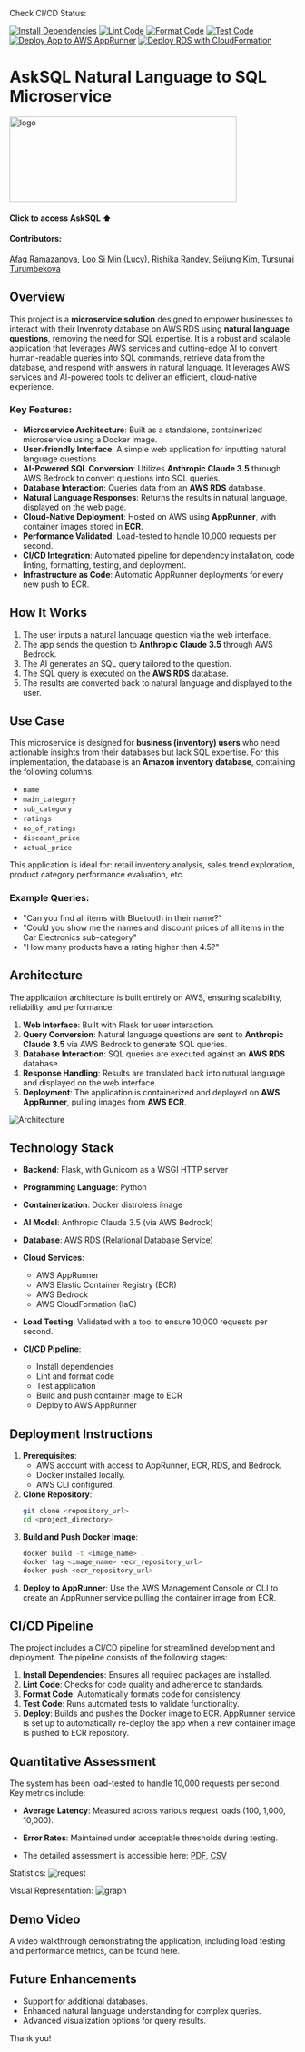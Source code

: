 Check CI/CD Status: 

[![Install Dependencies](https://github.com/Afag-Ramazanova/DE_final_project/actions/workflows/install.yml/badge.svg)](https://github.com/Afag-Ramazanova/DE_final_project/actions/workflows/install.yml) [![Lint Code](https://github.com/Afag-Ramazanova/DE_final_project/actions/workflows/lint.yml/badge.svg)](https://github.com/Afag-Ramazanova/DE_final_project/actions/workflows/lint.yml) [![Format Code](https://github.com/Afag-Ramazanova/DE_final_project/actions/workflows/format.yml/badge.svg)](https://github.com/Afag-Ramazanova/DE_final_project/actions/workflows/format.yml) [![Test Code](https://github.com/Afag-Ramazanova/DE_final_project/actions/workflows/test.yml/badge.svg)](https://github.com/Afag-Ramazanova/DE_final_project/actions/workflows/test.yml) [![Deploy App to AWS AppRunner](https://github.com/Afag-Ramazanova/DE_final_project/actions/workflows/ecr.yml/badge.svg)](https://github.com/Afag-Ramazanova/DE_final_project/actions/workflows/ecr.yml) [![Deploy RDS with CloudFormation](https://github.com/Afag-Ramazanova/DE_final_project/actions/workflows/deploy_rds.yml/badge.svg)](https://github.com/Afag-Ramazanova/DE_final_project/actions/workflows/deploy_rds.yml)
# AskSQL Natural Language to SQL Microservice
[<img src="static/images/logo_new.png" alt="logo" width="400" height="150">](https://zztaz2qbqh.us-east-2.awsapprunner.com/)

#### Click to access AskSQL ⬆️

#### Contributors:
[Afag Ramazanova](https://github.com/Afag-Ramazanova),
[Loo Si Min (Lucy)](https://github.com/loosimin16),
[Rishika Randev](https://github.com/rrandev03),
[Seijung Kim](https://github.com/seij001),
[Tursunai Turumbekova](https://github.com/tursunait)

## Overview
This project is a **microservice solution** designed to empower businesses to interact with their Invenroty database on AWS RDS using **natural language questions**, removing the need for SQL expertise. It is a robust and scalable application that leverages AWS services and cutting-edge AI to convert human-readable queries into SQL commands, retrieve data from the database, and respond with answers in natural language. It leverages AWS services and AI-powered tools to deliver an efficient, cloud-native experience.

### Key Features:
- **Microservice Architecture**: Built as a standalone, containerized microservice using a Docker image.
- **User-friendly Interface**: A simple web application for inputting natural language questions.
- **AI-Powered SQL Conversion**: Utilizes **Anthropic Claude 3.5** through AWS Bedrock to convert questions into SQL queries.
- **Database Interaction**: Queries data from an **AWS RDS** database.
- **Natural Language Responses**: Returns the results in natural language, displayed on the web page.
- **Cloud-Native Deployment**: Hosted on AWS using **AppRunner**, with container images stored in **ECR**.
- **Performance Validated**: Load-tested to handle 10,000 requests per second.
- **CI/CD Integration**: Automated pipeline for dependency installation, code linting, formatting, testing, and deployment.
- **Infrastructure as Code**: Automatic AppRunner deployments for every new push to ECR.

## How It Works
1. The user inputs a natural language question via the web interface.
2. The app sends the question to **Anthropic Claude 3.5** through AWS Bedrock.
3. The AI generates an SQL query tailored to the question.
4. The SQL query is executed on the **AWS RDS** database.
5. The results are converted back to natural language and displayed to the user.

## Use Case
This microservice is designed for **business (inventory) users** who need actionable insights from their databases but lack SQL expertise. For this implementation, the database is an **Amazon inventory database**, containing the following columns:
- `name`
- `main_category`
- `sub_category`
- `ratings`
- `no_of_ratings`
- `discount_price`
- `actual_price`

This application is ideal for: retail inventory analysis, sales trend exploration, product category performance evaluation, etc. 

### Example Queries:
- "Can you find all items with Bluetooth in their name?"
- "Could you show me the names and discount prices of all items in the Car Electronics sub-category"
- "How many products have a rating higher than 4.5?"

## Architecture
The application architecture is built entirely on AWS, ensuring scalability, reliability, and performance:
1. **Web Interface**: Built with Flask for user interaction.
2. **Query Conversion**: Natural language questions are sent to **Anthropic Claude 3.5** via AWS Bedrock to generate SQL queries.
3. **Database Interaction**: SQL queries are executed against an **AWS RDS** database.
4. **Response Handling**: Results are translated back into natural language and displayed on the web interface.
5. **Deployment**: The application is containerized and deployed on **AWS AppRunner**, pulling images from **AWS ECR**.

![Architecture](static/images/IDS706_Final_Architecture.png)

## Technology Stack
- **Backend**: Flask, with Gunicorn as a WSGI HTTP server
- **Programming Language**: Python
- **Containerization**: Docker distroless image
- **AI Model**: Anthropic Claude 3.5 (via AWS Bedrock)
- **Database**: AWS RDS (Relational Database Service)
- **Cloud Services**:
  - AWS AppRunner
  - AWS Elastic Container Registry (ECR)
  - AWS Bedrock
  - AWS CloudFormation (IaC)
- **Load Testing**: Validated with a tool to ensure 10,000 requests per second.

- **CI/CD Pipeline**:
  - Install dependencies
  - Lint and format code
  - Test application
  - Build and push container image to ECR
  - Deploy to AWS AppRunner

## Deployment Instructions
1. **Prerequisites**:
   - AWS account with access to AppRunner, ECR, RDS, and Bedrock.
   - Docker installed locally.
   - AWS CLI configured.
2. **Clone Repository**:
   ```bash
   git clone <repository_url>
   cd <project_directory>
   ```
3. **Build and Push Docker Image**:
   ```bash
   docker build -t <image_name> .
   docker tag <image_name> <ecr_repository_url>
   docker push <ecr_repository_url>
   ```
4. **Deploy to AppRunner**:
   Use the AWS Management Console or CLI to create an AppRunner service pulling the container image from ECR.

## CI/CD Pipeline
The project includes a CI/CD pipeline for streamlined development and deployment. The pipeline consists of the following stages:
1. **Install Dependencies**: Ensures all required packages are installed.
2. **Lint Code**: Checks for code quality and adherence to standards.
3. **Format Code**: Automatically formats code for consistency.
4. **Test Code**: Runs automated tests to validate functionality.
5. **Deploy**: Builds and pushes the Docker image to ECR. AppRunner service is set up to automatically re-deploy the app when a new container image is pushed to ECR repository.

## Quantitative Assessment

The system has been load-tested to handle 10,000 requests per second. Key metrics include:
- **Average Latency**: Measured across various request loads (100, 1,000, 10,000).
- **Error Rates**: Maintained under acceptable thresholds during testing.

- The detailed assessment is accessible here: [PDF](quant_assessment/Locustfinal.pdf), [CSV](quant_assessment/Locust_2024-12-09-13h05_load_test.py_https___zztaz2qbqh.us-east-2.awsapprunner.com_requests.csv)

Statistics:
![request](quant_assessment/request_stats.png)

Visual Representation:
![graph](quant_assessment/requests_graph.png)


## Demo Video

A video walkthrough demonstrating the application, including load testing and performance metrics, can be found here.

## Future Enhancements
- Support for additional databases.
- Enhanced natural language understanding for complex queries.
- Advanced visualization options for query results.


Thank you!
